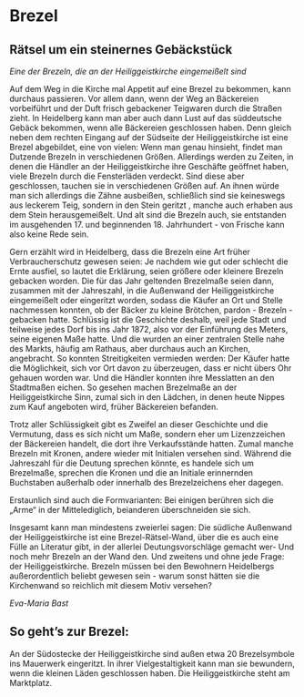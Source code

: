 # Brezel

## Rätsel um ein steinernes Gebäckstück

*Eine der Brezeln, die an der Heiliggeistkirche eingemeißelt sind*

Auf dem Weg in die Kirche mal Appetit auf eine Brezel zu bekommen, kann durchaus passieren. Vor allem dann, wenn der Weg an Bäckereien vorbeiführt und der Duft frisch gebackener Teigwaren durch die Straßen zieht. In Heidelberg kann man aber auch dann Lust auf das süddeutsche Gebäck bekommen, wenn alle Bäckereien geschlossen haben. Denn gleich neben dem rechten Eingang auf der Südseite der Heiliggeistkirche ist eine Brezel abgebildet, eine von vielen: Wenn man genau hinsieht, findet man Dutzende Brezeln in verschiedenen Größen. Allerdings werden zu Zeiten, in denen die Händler an der Heiliggeistkirche ihre Geschäfte geöffnet haben, viele Brezeln durch die Fensterläden verdeckt. Sind diese aber geschlossen, tauchen sie in verschiedenen Größen auf. An ihnen würde man sich allerdings die Zähne ausbeißen, schließlich sind sie keineswegs aus leckerem Teig, sondern in den Stein geritzt , manche auch erhaben aus dem Stein herausgemeißelt. Und alt sind die Brezeln auch, sie entstanden im ausgehenden 17. und beginnenden 18. Jahrhundert - von Frische kann also keine Rede sein.

Gern erzählt wird in Heidelberg, dass die Brezeln eine Art früher Verbraucherschutz gewesen seien: Je nachdem wie gut oder schlecht die Ernte ausfiel, so lautet die Erklärung, seien größere oder kleinere Brezeln gebacken worden. Die für das Jahr geltenden Brezelmaße seien dann, zusammen mit der Jahreszahl, in die Außenwand der Heiliggeistkirche eingemeißelt oder eingeritzt worden, sodass die Käufer an Ort und Stelle nachmessen konnten, ob der Bäcker zu kleine Brötchen, pardon - Brezeln - gebacken hatte. Schlüssig ist die Geschichte deshalb, weil jede Stadt und teilweise jedes Dorf bis ins Jahr 1872, also vor der Einführung des Meters, seine eigenen Maße hatte. Und die wurden an einer zentralen Stelle nahe des Markts, häufig am Rathaus, aber durchaus auch an Kirchen, angebracht. So konnten Streitigkeiten vermieden werden: Der Käufer hatte die Möglichkeit, sich vor Ort davon zu überzeugen, dass er nicht übers Ohr gehauen worden war. Und die Händler konnten ihre Messlatten an den Stadtmaßen eichen. So gesehen machen Brezelmaße an der Heiliggeistkirche Sinn, zumal sich in den Lädchen, in denen heute Nippes zum Kauf angeboten wird, früher Bäckereien befanden.

Trotz aller Schlüssigkeit gibt es Zweifel an dieser Geschichte und die Vermutung, dass es sich nicht um Maße, sondern eher um Lizenzzeichen der Bäckereien handelt, die dort ihre Verkaufsstände hatten. Zumal manche Brezeln mit Kronen, andere wieder mit Initialen versehen sind. Während die Jahreszahl für die Deutung sprechen könnte, es handele sich um Brezelmaße, sprechen die Kronen und die an Initiale erinnernden Buchstaben außerhalb oder innerhalb des Brezelzeichens eher dagegen.

Erstaunlich sind auch die Formvarianten: Bei einigen berühren sich die „Arme“ in der Mittelediglich, beianderen überschneiden sie sich.

Insgesamt kann man mindestens zweierlei sagen: Die südliche Außenwand der Heiliggeistkirche ist eine Brezel-Rätsel-Wand, über die es auch eine Fülle an Literatur gibt, in der allerlei Deutungsvorschläge gemacht wer- Und noch mehr Brezeln an der Wand den. Und zweitens und ohne jede Frage: der Heiliggeistkirche. Brezeln müssen bei den Bewohnern Heidelbergs außerordentlich beliebt gewesen sein - warum sonst hätten sie die Kirchenwand so reichlich mit diesem Motiv versehen?

*Eva-Maria Bast*

## So geht’s zur Brezel:

An der Südostecke der Heiliggeistkirche sind außen etwa 20 Brezelsymbole ins Mauerwerk eingeritzt. In ihrer Vielgestaltigkeit kann man sie bewundern, wenn die kleinen Läden geschlossen haben. Die Heiliggeistkirche steht am Marktplatz. 